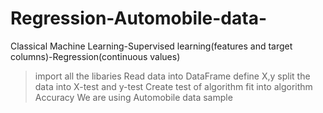 # Regression-Automobile-data-
Classical Machine Learning-Supervised learning(features and target columns)-Regression(continuous values)
>import all the libaries
>Read data into DataFrame
>define X,y
>split the data into X-test and y-test
>Create test of algorithm
>fit into algorithm
>Accuracy
We are using Automobile data sample
